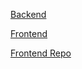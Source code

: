 [Backend](https://staging-cohort-bank.herokuapp.com/)

[Frontend](https://react-cohort-bank.herokuapp.com/)

[Frontend Repo](https://github.com/Rapdash/cohort-bank-frontend)